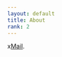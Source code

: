 ```yaml
---
layout: default
title: About
rank: 2
---
```


<i class="far fa-envelope"></i>x[Mail](mailto:alexkerner1000@gmail.com?subject=kerner1000.github.io).